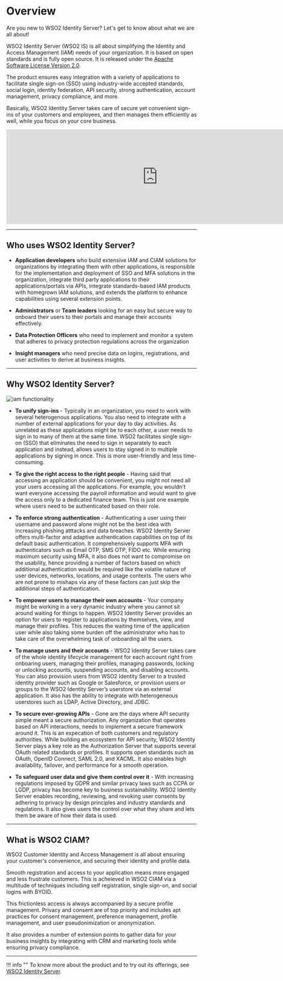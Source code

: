 # Overview 

Are you new to WSO2 Identity Server? Let's get to know about what we are all about! 

WSO2 Identity Server (WSO2 IS) is all about simplifying the Identity and Access Management (IAM) needs of your organization. It is based on open standards and is fully open source. It is released under the [Apache Software License Version 2.0](http://www.apache.org/licenses/LICENSE-2.0).

The product ensures easy integration with a variety of applications to facilitate single sign-on (SSO) using industry-wide accepted standards, social login, identity federation, API security, strong authentication, account management, privacy compliance, and more. 

Basically, WSO2 Identity Server takes care of secure yet convenient sign-ins of your customers and employees, and then manages them efficiently as well, while you focus on your core business. 

<iframe width="800" height="250" src="https://www.youtube.com/embed/QUlcGOOdXU8" frameborder="0" allow="accelerometer; autoplay; encrypted-media; gyroscope; picture-in-picture" allowfullscreen></iframe>

---

## Who uses WSO2 Identity Server?

- **Application developers** who build extensive IAM and CIAM solutions for organizations by integrating them with other applications, is responsible for the implementation and deployment of SSO and MFA solutions in the organization, integrate third party applications to their applications/portals via APIs, integrate standards-based IAM products with homegrown IAM solutions, and extends the platform to enhance capabilities using several extension points. 

- **Administrators** or **Team leaders** looking for an easy but secure way to onboard their users to their portals and manage their accounts effectively. 

- **Data Protection Officers** who need to implement and monitor a system that adheres to privacy protection regulations across the organization

- **Insight managers** who need precise data on logins, registrations, and user activities to derive at business insights. 

---

## Why WSO2 Identity Server?

![iam functionality](../../../assets/img/guides/iam-functionality.png)

- **To unify sign-ins** - Typically in an organization, you need to work with several heterogenous applications. You also need to integrate with a number of external applications for your day to day activities. As unrelated as these applications might be to each other, a user needs to sign in to many of them at the same time. WSO2 facilitates single sign-on (SSO) that eliminates the need to sign in separately to each application and instead, allows users to stay signed in to multiple applications by signing in once. This is more user-friendly and less time-consuming. 

- **To give the right access to the right people** - Having said that accessing an application should be convenient, you might not need all your users accessing all the applications. For example, you wouldn't want everyone accessing the payroll information and would want to give the access only to a dedicated finance team. This is just one example where users need to be authenticated based on their role. 

- **To enforce strong authentication** - Authenticating a user using their username and password alone might not be the best idea with increasing phishing atttacks and data breaches. WSO2 Identity Server offers multi-factor and adaptive authentication capabilities on top of its default basic authentication. It comprehensively supports MFA with authenticators such as Email OTP, SMS OTP, FIDO etc. While ensuring maximum security using MFA, it also does not want to compromise on the usability, hence providing a number of factors based on which additional authentication would be required like the volatile nature of user devices, networks, locations, and usage contexts. The users who are not prone to mishaps via any of these factors can just skip the additional steps of authentication.  

- **To empower users to manage their own accounts** - Your company might be working in a very dynamic industry where you cannot sit around waiting for things to happen. WSO2 Identity Server provides an option for users to register to applications by themselves, view, and manage their profiles. This reduces the waiting time of the application user while also taking some burden off the administrator who has to take care of the overwhelming task of onboarding all the users. 

- **To manage users and their accounts** - WSO2 Identity Server takes care of the whole identity lifecycle management for each account right from onboaring users, managing their profiles, managing passwords, locking or unlocking accounts, suspending accounts, and disabling accounts. You can also provision users from WSO2 Identity Server to a trusted identity provider such as Google or Salesforce, or provision users or groups to the WSO2 Identity Server’s userstore via an external application. It also has the ability to integrate with heterogeneous userstores such as LDAP, Active Directory, and JDBC.

- **To secure ever-growing APIs** - Gone are the days where API security simple meant a secure authorization. Any organization that operates based on API interactions, needs to implement a secure framework around it. This is an expecation of both customers and regulatory authorities. While building an ecosystem for API security, WSO2 Identity Server plays a key role as the Authorization Server that supports several OAuth related standards or profiles. It supports open standards such as OAuth, OpenID Connect, SAML 2.0, and XACML. It also enables high availability, failover, and performance for a smooth operation. 


- **To safeguard user data and give them control over it** - With increasing regulations imposed by GDPR and similar privacy laws such as CCPA or LGDP, privacy has become key to business sustainability. WSO2 Identity Server enables recording, reviewing, and revoking user consents by adhering to privacy by design principles and industry standards and regulations. It also gives users the control over what they share and lets them be aware of how their data is used.

---

## What is WSO2 CIAM?

WSO2 Customer Identity and Access Management is all about ensuring your customer's convenience, and securing their identity and profile data. 

Smooth registration and access to your application means more engaged and less frustrate customers. This is acheieved in WSO2 CIAM via a multitude of techniques including self registration, single sign-on, and social logins with BYOID. 

This frictionless access is always accompanied by a secure profile management. Privacy and consent are of top priority and includes apt practices for consent management, preference management, profile management, and user pseudonimization or anonymization. 

It also provides a number of extension points to gather data for your business insights by integrating with CRM and marketing tools while ensuring privacy compliance.

---

!!! info ""
    To know more about the product and to try out its offerings, see [WSO2 Identity Server](https://wso2.com/identity-and-access-management/).



